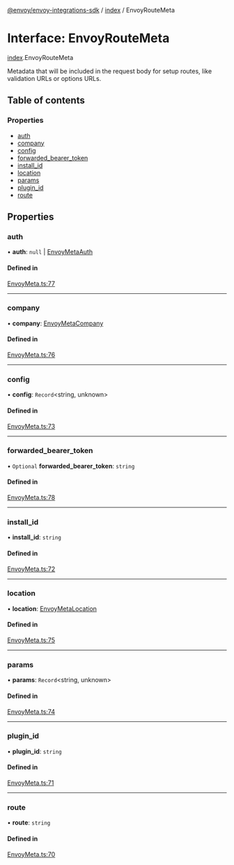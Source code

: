 [@envoy/envoy-integrations-sdk](../README.md) / [index](../modules/index.md) / EnvoyRouteMeta

# Interface: EnvoyRouteMeta

[index](../modules/index.md).EnvoyRouteMeta

Metadata that will be included in the request body for setup routes,
like validation URLs or options URLs.

## Table of contents

### Properties

- [auth](index.envoyroutemeta.md#auth)
- [company](index.envoyroutemeta.md#company)
- [config](index.envoyroutemeta.md#config)
- [forwarded\_bearer\_token](index.envoyroutemeta.md#forwarded_bearer_token)
- [install\_id](index.envoyroutemeta.md#install_id)
- [location](index.envoyroutemeta.md#location)
- [params](index.envoyroutemeta.md#params)
- [plugin\_id](index.envoyroutemeta.md#plugin_id)
- [route](index.envoyroutemeta.md#route)

## Properties

### auth

• **auth**: ``null`` \| [EnvoyMetaAuth](../modules/index.md#envoymetaauth)

#### Defined in

[EnvoyMeta.ts:77](https://github.com/envoy/envoy-integrations-sdk-nodejs/blob/d8fa581/src/EnvoyMeta.ts#L77)

___

### company

• **company**: [EnvoyMetaCompany](index.envoymetacompany.md)

#### Defined in

[EnvoyMeta.ts:76](https://github.com/envoy/envoy-integrations-sdk-nodejs/blob/d8fa581/src/EnvoyMeta.ts#L76)

___

### config

• **config**: `Record`<string, unknown\>

#### Defined in

[EnvoyMeta.ts:73](https://github.com/envoy/envoy-integrations-sdk-nodejs/blob/d8fa581/src/EnvoyMeta.ts#L73)

___

### forwarded\_bearer\_token

• `Optional` **forwarded\_bearer\_token**: `string`

#### Defined in

[EnvoyMeta.ts:78](https://github.com/envoy/envoy-integrations-sdk-nodejs/blob/d8fa581/src/EnvoyMeta.ts#L78)

___

### install\_id

• **install\_id**: `string`

#### Defined in

[EnvoyMeta.ts:72](https://github.com/envoy/envoy-integrations-sdk-nodejs/blob/d8fa581/src/EnvoyMeta.ts#L72)

___

### location

• **location**: [EnvoyMetaLocation](index.envoymetalocation.md)

#### Defined in

[EnvoyMeta.ts:75](https://github.com/envoy/envoy-integrations-sdk-nodejs/blob/d8fa581/src/EnvoyMeta.ts#L75)

___

### params

• **params**: `Record`<string, unknown\>

#### Defined in

[EnvoyMeta.ts:74](https://github.com/envoy/envoy-integrations-sdk-nodejs/blob/d8fa581/src/EnvoyMeta.ts#L74)

___

### plugin\_id

• **plugin\_id**: `string`

#### Defined in

[EnvoyMeta.ts:71](https://github.com/envoy/envoy-integrations-sdk-nodejs/blob/d8fa581/src/EnvoyMeta.ts#L71)

___

### route

• **route**: `string`

#### Defined in

[EnvoyMeta.ts:70](https://github.com/envoy/envoy-integrations-sdk-nodejs/blob/d8fa581/src/EnvoyMeta.ts#L70)
